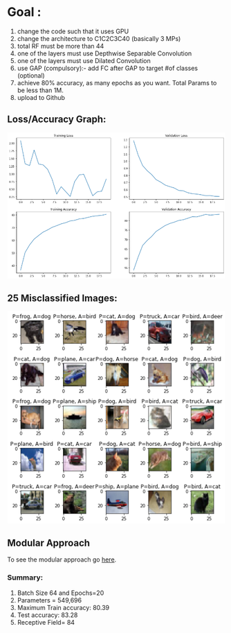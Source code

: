 # Goal :
1. change the code such that it uses GPU
2. change the architecture to C1C2C3C40 (basically 3 MPs)
3. total RF must be more than 44
4. one of the layers must use Depthwise Separable Convolution
5. one of the layers must use Dilated Convolution
6. use GAP (compulsory):- add FC after GAP to target #of classes (optional)
7. achieve 80% accuracy, as many epochs as you want. Total Params to be less than 1M. 
8. upload to Github

## Loss/Accuracy Graph:

![loss_accuracy_graph](https://github.com/ganeshkcs/EVA4B2/blob/master/S7/Accuracy_Loss_Graph.png)


## 25 Misclassified Images:
 
![misclassified](https://github.com/ganeshkcs/EVA4B2/blob/master/S7/misclassified_images.png) 

## Modular Approach
To see the modular approach go [here](https://github.com/ganeshkcs/EVA4B2/tree/master/Utils).

### Summary:

1. Batch Size 64 and Epochs=20
2. Parameters = 549,696
3. Maximum Train accuracy: 80.39
4. Test accuracy:  83.28 
5. Receptive Field= 84







